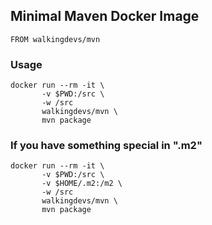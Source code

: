 ## Minimal Maven Docker Image

    FROM walkingdevs/mvn

### Usage
    docker run --rm -it \
           -v $PWD:/src \
           -w /src
           walkingdevs/mvn \
           mvn package

### If you have something special in ".m2"
    docker run --rm -it \
           -v $PWD:/src \
           -v $HOME/.m2:/m2 \
           -w /src
           walkingdevs/mvn \
           mvn package
